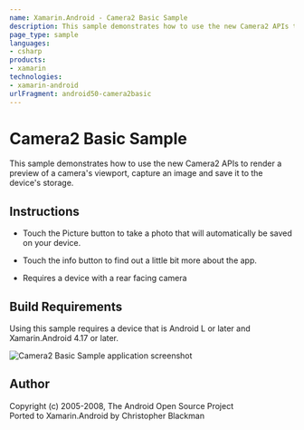 ```yaml
---
name: Xamarin.Android - Camera2 Basic Sample
description: This sample demonstrates how to use the new Camera2 APIs to render a preview of a camera's viewport, capture an image and save it to the device's...
page_type: sample
languages:
- csharp
products:
- xamarin
technologies:
- xamarin-android
urlFragment: android50-camera2basic
---
```

# Camera2 Basic Sample

This sample demonstrates how to use the new Camera2 APIs to render a preview of a camera's viewport, capture an image and save it to the device's storage.

## Instructions
* Touch the Picture button to take a photo that will automatically be saved on your device.

* Touch the info button to find out a little bit more about the app.

* Requires a device with a rear facing camera

## Build Requirements
Using this sample requires a device that is Android L or later and Xamarin.Android 4.17 or later.

![Camera2 Basic Sample application screenshot](Screenshots/Viewfinder.png "Camera2 Basic Sample application screenshot")

## Author
Copyright (c) 2005-2008, The Android Open Source Project  
Ported to Xamarin.Android by Christopher Blackman

